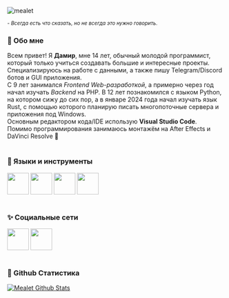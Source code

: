 ![mealet](https://github.com/mealet/mealet/assets/110933288/301f0b80-9be7-43e1-b0cf-4a3be3c1c8f4)

<sup>_- Всегда есть что сказать, но не всегда это нужно говорить._</sup>

### 🧐 Обо мне
Всем привет! Я **Дамир**, мне 14 лет, обычный молодой программист, который только учиться создавать большие и интересные проекты. Специализируюсь на работе с данными, а также пишу Telegram/Discord ботов и GUI приложения. <br/>
С 9 лет занимался _Frontend Web-разработкой_, а примерно через год начал изучать _Backend_ на PHP. В 12 лет познакомился с языком Python, на котором сижу до сих пор,
а в январе 2024 года начал изучать язык Rust, с помощью которого планирую писать многопоточные сервера и приложения под Windows. <br/>
Основным редактором кода/IDE использую **Visual Studio Code**.<br/>
Помимо программирования занимаюсь монтажём на After Effects и DaVinci Resolve 💫 <br/>
<br/>

### 🔗 Языки и инструменты
<div id="badges">
  <img src="https://cdn.jsdelivr.net/gh/devicons/devicon@latest/icons/python/python-plain.svg" width="50" height="50" /> 
  <img src="https://cdn.jsdelivr.net/gh/devicons/devicon@latest/icons/docker/docker-plain-wordmark.svg" width="50" height="50" />
  <img src="https://cdn.jsdelivr.net/gh/devicons/devicon@latest/icons/git/git-original.svg" width="50 height="50" />
  <img src="https://cdn.jsdelivr.net/gh/devicons/devicon@latest/icons/rust/rust-original.svg" width="50" height="50" />
</div>
<br/>

### ✨ Социальные сети
<div id="badges">
  <a href="https://t.me/@mealet"><img src="https://upload.wikimedia.org/wikipedia/commons/8/83/Telegram_2019_Logo.svg" width="50" height="50" /></a>
  <a href="https://vk.com/damirstash"><img src="https://upload.wikimedia.org/wikipedia/commons/f/f3/VK_Compact_Logo_%282021-present%29.svg" width="50" height="50" /></a>
</div>
<br/>

### 🤖 Github Статистика

[![Mealet Github Stats](https://github-readme-stats.vercel.app/api?username=mealet&theme=dark)](https://github.com/mealet)
